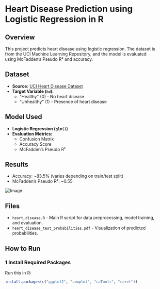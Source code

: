 # Heart Disease Prediction using Logistic Regression in R

## Overview
This project predicts heart disease using logistic regression. The dataset is from the UCI Machine Learning Repository, and the model is evaluated using McFadden’s Pseudo R² and accuracy.

## Dataset
- **Source:** [UCI Heart Disease Dataset](http://archive.ics.uci.edu/ml/machine-learning-databases/heart-disease/)
- **Target Variable (`hd`)**:  
  - "Healthy" (0) - No heart disease  
  - "Unhealthy" (1) - Presence of heart disease  

## Model Used
- **Logistic Regression (`glm()`)**
- **Evaluation Metrics:**  
  - Confusion Matrix  
  - Accuracy Score  
  - McFadden’s Pseudo R²

## Results
- Accuracy: ~83.5% (varies depending on train/test split)
- McFadden’s Pseudo R²: ~0.55

![Image](images/your-image.png)


## Files
- `heart_disease.R` - Main R script for data preprocessing, model training, and evaluation.
- `heart_disease_test_probabilities.pdf` - Visualization of predicted probabilities.

## How to Run
### **1️ Install Required Packages**
Run this in R:
```r
install.packages(c("ggplot2", "cowplot", "caTools", "caret"))



